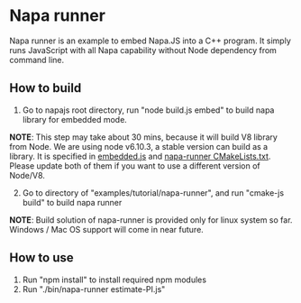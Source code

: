 # Napa runner
Napa runner is an example to embed Napa.JS into a C++ program. It simply runs JavaScript with all Napa capability without Node dependency from command line.

## How to build
1. Go to napajs root directory, run "node build.js embed" to build napa library for embedded mode.

**NOTE**: This step may take about 30 mins, because it will build V8 library from Node. We are using node v6.10.3, a stable version can build as a library. It is specified in [embedded.js](https://github.com/Microsoft/napajs/blob/master/scripts/embedded.js) and [napa-runner CMakeLists.txt](https://github.com/Microsoft/napajs/blob/master/examples/tutorial/napa-runner/CMakeLists.txt). Please update both of them if you want to use a different version of Node/V8.

2. Go to directory of "examples/tutorial/napa-runner", and run "cmake-js build" to build napa runner

**NOTE**: Build solution of napa-runner is provided only for linux system so far. Windows / Mac OS support will come in near future.

## How to use
1. Run "npm install" to install required npm modules
2. Run "./bin/napa-runner estimate-PI.js"

